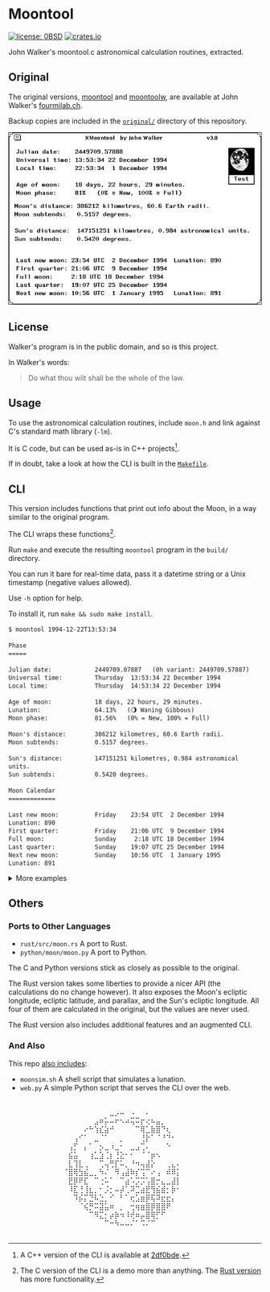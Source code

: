 # Moontool

[![license: 0BSD](https://img.shields.io/badge/license-0BSD-blue)](https://opensource.org/license/0BSD)
[![crates.io](https://img.shields.io/crates/d/moontool?logo=rust&logoColor=white&color=orange)](https://crates.io/crates/moontool)

John Walker's moontool.c astronomical calculation routines, extracted.

## Original

The original versions, [moontool](https://www.fourmilab.ch/moontool/)
and [moontoolw](https://www.fourmilab.ch/moontoolw/), are available at
John Walker's [fourmilab.ch](https://www.fourmilab.ch/).

Backup copies are included in the [`original/`](./original/) directory
of this repository.

<p align="center">
  <img src="original/moontool/moontool.gif" alt="John Walker's Moontool">
</p>

## License

Walker's program is in the public domain, and so is this project.

In Walker's words:

> Do what thou wilt shall be the whole of the law.

## Usage

To use the astronomical calculation routines, include `moon.h` and link
against C's standard math library (`-lm`).

It is C code, but can be used as-is in C++ projects[^cpp].

If in doubt, take a look at how the CLI is built in the
[`Makefile`](./Makefile).

[^cpp]:
    A C++ version of the CLI is available at
    [2df0bde](https://github.com/qrichert/moontool/blob/2df0bdef6d898bff955ea360075c20900af4c025/main.cpp).

## CLI

This version includes functions that print out info about the Moon, in a
way similar to the original program.

The CLI wraps these functions[^cli].

[^cli]:
    The C version of the CLI is a demo more than anything. The
    [Rust version](#ports-to-other-languages) has more functionality.

Run `make` and execute the resulting `moontool` program in the `build/`
directory.

You can run it bare for real-time data, pass it a datetime string or a
Unix timestamp (negative values allowed).

Use `-h` option for help.

To install it, run `make && sudo make install`.

```
$ moontool 1994-12-22T13:53:34

Phase
=====

Julian date:            2449709.07887   (0h variant: 2449709.57887)
Universal time:         Thursday  13:53:34 22 December 1994
Local time:             Thursday  14:53:34 22 December 1994

Age of moon:            18 days, 22 hours, 29 minutes.
Lunation:               64.13%   (🌖 Waning Gibbous)
Moon phase:             81.56%   (0% = New, 100% = Full)

Moon's distance:        386212 kilometres, 60.6 Earth radii.
Moon subtends:          0.5157 degrees.

Sun's distance:         147151251 kilometres, 0.984 astronomical units.
Sun subtends:           0.5420 degrees.

Moon Calendar
=============

Last new moon:          Friday    23:54 UTC  2 December 1994    Lunation: 890
First quarter:          Friday    21:06 UTC  9 December 1994
Full moon:              Sunday     2:18 UTC 18 December 1994
Last quarter:           Sunday    19:07 UTC 25 December 1994
Next new moon:          Sunday    10:56 UTC  1 January 1995     Lunation: 891
```

<details><summary>More examples</summary>
<p>

_(These are all part of the Rust CLI.)_

```
$ moontool --moon 1994-12-22T13:53:34
⠀⠀⠀⠀⠀⠀⠀⠀⠀⠀⠀⠀⠀⠀⠀⠀⠀⠀⠀⠀⠀⠀⠀⠀⠀⠀⠀⠀⠀⠀⠀⠀⠀⠀⠀⠀⠀⠀⠀⠀⠀⠀⠀⠀⠀⠀⠀⠀⠀⠀⠀⠀⠀⠀⠀⠀⠀⠀⠀⠀⠀⠀⠀⠀⠀⠀⠀⠀⠀⠀⠀⠀⠀⠀⠀⠀⠀⠀⠀⠀
⠀⠀⠀⠀⠀⠀⠀⠀⠀⠀⠀⠀⠀⠀⠀⠀⠀⠀⠀⠀⠀⠀⠀⠀⠀⠀⠀⠀⠀⠀⠀⠀⠀⠀⠀⠀⠀⠀⠀⠀⠀⠀⠀⠀⠀⠀⠀⠀⠀⠀⠀⠀⠀⠀⠀⠀⠀⠀⠀⠀⠀⠀⠀⠀⠀⠀⠀⠀⠀⠀⠀⠀⠀⠀⠀⠀⠀⠀⠀⠀
⠀⠀⠀⠀⠀⠀⠀⠀⠀⠀⠀⠀⠀⠀⠀⠀⠀⠀⠀⠀⠀⠀⠀⠀⠀⠀⠀⠀⠀⠀⠀⠀⠀⠀⠀⠀⠀⠀⠀⠀⠀⠀⠀⠀⠀⠀⠀⠀⠀⠀⠀⠀⠀⠀⠀⠀⠀⠀⠀⠀⠀⠀⠀⠀⠀⠀⠀⠀⠀⠀⠀⠀⠀⠀⠀⠀⠀⠀⠀⠀
⠀⠀⠀⠀⠀⠀⠀⠀⠀⠀⠀⠀⠀⠀⠀⠀⠀⠀⠀⠀⠀⠀⠀⠀⠀⠀⠀⠀⠀⠀⠀⠀⠀⠀⠀⠀⠀⠀⠀⠀⠀⠀⠀⠀⠀⠀⠀⠀⠀⠀⠀⠀⠀⠀⠀⠀⠀⠀⠀⠀⠀⠀⠀⠀⠀⠀⠀⠀⠀⠀⠀⠀⠀⠀⠀⠀⠀⠀⠀⠀
⠀⠀⠀⠀⠀⠀⠀⠀⠀⠀⠀⠀⠀⠀⠀⠀⠀⠀⠀⠀⠀⠀⠀⠀⠀⠀⠀⠀⠀⠀⠀⠀⠀⠀⠀⣀⡠⠤⠀⠠⠀⠀⠄⠀⠀⠀⠀⠀⠀⠀⠀⠀⠀⠀⠀⠀⠀⠀⠀⠀⠀⠀⠀⠀⠀⠀⠀⠀⠀⠀⠀⠀⠀⠀⠀⠀⠀⠀⠀⠀
⠀⠀⠀⠀⠀⠀⠀⠀⠀⠀⠀⠀⠀⠀⠀⠀⠀⠀⠀⠀⠀⠀⠀⠀⠀⠀⠀⠀⠀⠀⠀⠀⣠⠶⡥⠤⠖⠢⠴⢭⠭⡖⢔⠦⣤⡀⠀⠀⠀⠀⠀⠀⠀⠀⠀⠀⠀⠀⠀⠀⠀⠀⠀⠀⠀⠀⠀⠀⠀⠀⠀⠀⠀⠀⠀⠀⠀⠀⠀⠀
⠀⠀⠀⠀⠀⠀⠀⠀⠀⠀⠀⠀⠀⠀⠀⠀⠀⠀⠀⠀⠀⠀⠀⠀⠀⠀⠀⠀⠀⠀⠔⠓⢱⣎⣵⠚⠀⠀⠀⠀⠉⢿⣁⣷⣿⠙⢆⠀⠀⠀⠀⠀⠀⠀⠀⠀⠀⠀⠀⠀⠀⠀⠀⠀⠀⠀⠀⠀⠀⠀⠀⠀⠀⠀⠀⠀⠀⠀⠀⠀
⠀⠀⠀⠀⠀⠀⠀⠀⠀⠀⠀⠀⠀⠀⠀⠀⠀⠀⠀⠀⠀⠀⠀⠀⠀⠀⠀⠀⢠⠊⠁⠀⣀⠈⠁⠀⠀⡀⠀⠀⠀⢘⡗⠁⠈⠘⠙⠂⠀⠀⠀⠀⠀⠀⠀⠀⠀⠀⠀⠀⠀⠀⠀⠀⠀⠀⠀⠀⠀⠀⠀⠀⠀⠀⠀⠀⠀⠀⠀⠀
⠀⠀⠀⠀⠀⠀⠀⠀⠀⠀⠀⠀⠀⠀⠀⠀⠀⠀⠀⠀⠀⠀⠀⠀⠀⠀⠀⢠⡋⠀⡄⠁⠀⡢⣀⠰⣀⠂⠀⣀⣠⢉⠄⠀⠀⠀⠑⠀⠀⠀⠀⠀⠀⠀⠀⠀⠀⠀⠀⠀⠀⠀⠀⠀⠀⠀⠀⠀⠀⠀⠀⠀⠀⠀⠀⠀⠀⠀⠀⠀
⠀⠀⠀⠀⠀⠀⠀⠀⠀⠀⠀⠀⠀⠀⠀⠀⠀⠀⠀⠀⠀⠀⠀⠀⠀⠀⠀⣮⣥⠀⠀⢰⣁⣱⢈⡆⢘⣕⠂⠂⠀⠈⠈⡶⠢⠀⠀⠀⠀⠀⠀⠀⠀⠀⠀⠀⠀⠀⠀⠀⠀⠀⠀⠀⠀⠀⠀⠀⠀⠀⠀⠀⠀⠀⠀⠀⠀⠀⠀⠀
⠀⠀⠀⠀⠀⠀⠀⠀⠀⠀⠀⠀⠀⠀⠀⠀⠀⠀⠀⠀⠀⠀⠀⠀⠀⠀⠀⣇⢹⣇⢀⠀⠀⢉⢤⢛⡏⠥⡀⠘⠲⢤⣼⡕⠀⠀⢀⣄⠄⠀⠀⠀⠀⠀⠀⠀⠀⠀⠀⠀⠀⠀⠀⠀⠀⠀⠀⠀⠀⠀⠀⠀⠀⠀⠀⠀⠀⠀⠀⠀
⠀⠀⠀⠀⠀⠀⠀⠀⠀⠀⠀⠀⠀⠀⠀⠀⠀⠀⠀⠀⠀⠀⠀⠀⠀⠀⠈⣿⢿⣳⣮⣀⡀⠳⠌⠀⠻⢠⣼⠷⡎⢩⠉⠔⢠⠀⠾⠿⡅⠀⠀⠀⠀⠀⠀⠀⠀⠀⠀⠀⠀⠀⠀⠀⠀⠀⠀⠀⠀⠀⠀⠀⠀⠀⠀⠀⠀⠀⠀⠀
⠀⠀⠀⠀⠀⠀⠀⠀⠀⠀⠀⠀⠀⠀⠀⠀⠀⠀⠀⠀⠀⠀⠀⠀⠀⠀⠀⣟⡿⠟⣏⠀⠉⢐⠥⠁⠀⠉⣴⠡⡩⡩⢡⣿⡒⣄⣀⣼⡇⠀⠀⠀⠀⠀⠀⠀⠀⠀⠀⠀⠀⠀⠀⠀⠀⠀⠀⠀⠀⠀⠀⠀⠀⠀⠀⠀⠀⠀⠀⠀
⠀⠀⠀⠀⠀⠀⠀⠀⠀⠀⠀⠀⠀⠀⠀⠀⠀⠀⠀⠀⠀⠀⠀⠀⠀⠀⠀⠸⣏⢘⢸⣆⡀⠂⡨⡂⠤⡼⢁⠽⣉⣴⣟⢻⣮⣾⡂⡷⠂⠀⠀⠀⠀⠀⠀⠀⠀⠀⠀⠀⠀⠀⠀⠀⠀⠀⠀⠀⠀⠀⠀⠀⠀⠀⠀⠀⠀⠀⠀⠀
⠀⠀⠀⠀⠀⠀⠀⠀⠀⠀⠀⠀⠀⠀⠀⠀⠀⠀⠀⠀⠀⠀⠀⠀⠀⠀⠀⠀⠹⡮⡍⣙⠧⣑⡀⠊⠀⠃⠁⢖⣡⣶⡿⢯⠽⣖⣖⡄⠀⠀⠀⠀⠀⠀⠀⠀⠀⠀⠀⠀⠀⠀⠀⠀⠀⠀⠀⠀⠀⠀⠀⠀⠀⠀⠀⠀⠀⠀⠀⠀
⠀⠀⠀⠀⠀⠀⠀⠀⠀⠀⠀⠀⠀⠀⠀⠀⠀⠀⠀⠀⠀⠀⠀⠀⠀⠀⠀⠀⠀⠈⢮⡛⠭⣽⣥⠶⠀⡀⠀⢒⢶⣶⣿⡿⣿⣿⠟⠀⠀⠀⠀⠀⠀⠀⠀⠀⠀⠀⠀⠀⠀⠀⠀⠀⠀⠀⠀⠀⠀⠀⠀⠀⠀⠀⠀⠀⠀⠀⠀⠀
⠀⠀⠀⠀⠀⠀⠀⠀⠀⠀⠀⠀⠀⠀⠀⠀⠀⠀⠀⠀⠀⠀⠀⠀⠀⠀⠀⠀⠀⠀⠀⠉⠻⣍⡂⡴⡷⠲⠸⢞⠶⡤⣿⢿⡋⠋⠀⠀⠀⠀⠀⠀⠀⠀⠀⠀⠀⠀⠀⠀⠀⠀⠀⠀⠀⠀⠀⠀⠀⠀⠀⠀⠀⠀⠀⠀⠀⠀⠀⠀
⠀⠀⠀⠀⠀⠀⠀⠀⠀⠀⠀⠀⠀⠀⠀⠀⠀⠀⠀⠀⠀⠀⠀⠀⠀⠀⠀⠀⠀⠀⠀⠀⠀⠀⠉⠒⠳⠤⠤⠌⠁⠩⠌⠉⠀⠀⠀⠀⠀⠀⠀⠀⠀⠀⠀⠀⠀⠀⠀⠀⠀⠀⠀⠀⠀⠀⠀⠀⠀⠀⠀⠀⠀⠀⠀⠀⠀⠀⠀⠀
⠀⠀⠀⠀⠀⠀⠀⠀⠀⠀⠀⠀⠀⠀⠀⠀⠀⠀⠀⠀⠀⠀⠀⠀⠀⠀⠀⠀⠀⠀⠀⠀⠀⠀⠀⠀⠀⠀⠀⠀⠀⠀⠀⠀⠀⠀⠀⠀⠀⠀⠀⠀⠀⠀⠀⠀⠀⠀⠀⠀⠀⠀⠀⠀⠀⠀⠀⠀⠀⠀⠀⠀⠀⠀⠀⠀⠀⠀⠀⠀
⠀⠀⠀⠀⠀⠀⠀⠀⠀⠀⠀⠀⠀⠀⠀⠀⠀⠀⠀⠀⠀⠀⠀⠀⠀⠀⠀⠀⠀⠀⠀⠀⠀⠀⠀⠀⠀⠀⠀⠀⠀⠀⠀⠀⠀⠀⠀⠀⠀⠀⠀⠀⠀⠀⠀⠀⠀⠀⠀⠀⠀⠀⠀⠀⠀⠀⠀⠀⠀⠀⠀⠀⠀⠀⠀⠀⠀⠀⠀⠀
⠀⠀⠀⠀⠀⠀⠀⠀⠀⠀⠀⠀⠀⠀⠀⠀⠀⠀⠀⠀⠀⠀⠀⠀⠀⠀⠀⠀⠀⠀⠀⠀⠀⠀⠀⠀⠀⠀⠀⠀⠀⠀⠀⠀⠀⠀⠀⠀⠀⠀⠀⠀⠀⠀⠀⠀⠀⠀⠀⠀⠀⠀⠀⠀⠀⠀⠀⠀⠀⠀⠀⠀⠀⠀⠀⠀⠀⠀⠀⠀
⠀⠀⠀⠀⠀⠀⠀⠀⠀⠀⠀⠀⠀⠀⠀⠀⠀⠀⠀⠀⠀⠀⠀⠀⠀⠀⠀⠀⠀⠀⠀⠀⠀⠀⠀⠀⠀⠀⠀⠀⠀⠀⠀⠀⠀⠀⠀⠀⠀⠀⠀⠀⠀⠀⠀⠀⠀⠀⠀⠀⠀⠀⠀⠀⠀⠀⠀⠀⠀⠀⠀⠀⠀⠀⠀⠀⠀⠀⠀⠀
⠀⠀⠀⠀⠀⠀⠀⠀⠀⠀⠀⠀⠀⠀⠀⠀⠀⠀⠀⠀⠀⠀⠀⠀⠀⠀⠀⠀⠀⠀⠀⠀⠀⠀⠀⠀⠀⠀⠀⠀⠀⠀⠀⠀⠀⠀⠀⠀⠀⠀⠀⠀⠀⠀⠀⠀⠀⠀⠀⠀⠀⠀⠀⠀⠀⠀⠀⠀⠀⠀⠀⠀⠀⠀⠀⠀⠀⠀⠀⠀
⠀⠀⠀⠀⠀⠀⠀⠀⠀⠀⠀⠀⠀⠀⠀⠀⠀⠀⠀⠀⠀⠀⠀⠀⠀⠀⠀⠀⠀⠀⠀⠀⠀⠀⠀⠀⠀⠀⠀⠀⠀⠀⠀⠀⠀⠀⠀⠀⠀⠀⠀⠀⠀⠀⠀⠀⠀⠀⠀⠀⠀⠀⠀⠀⠀⠀⠀⠀⠀⠀⠀⠀⠀⠀⠀⠀⠀⠀⠀⠀
```

```
$ moontool --graph 1994-12-22T13:53:34

⠀⠀⠀⠀⠀⠀⠀⠀⠀⠀⠀⠀⠀⠀⠀⠀⠀⠀⠀⠀⠀⠀⠀⠀⠀⠀⠀⠀⠀⠀⠀⠀⠀⣀⠤⠔⠒⠉⠉⠉⠉⠉⠉⠉⠉⠒⠢⠤⣀⠀⠀⠀⢸⠀⠀⠀⠀⠀⠀⠀⠀⠀⠀⠀⠀⠀⠀⠀⠀⠀⠀⠀⠀⠀⠀⠀⠀⠀⠀⠀
⠀⠀⠀⠀⠀⠀⠀⠀⠀⠀⠀⠀⠀⠀⠀⠀⠀⠀⠀⠀⠀⠀⠀⠀⠀⠀⠀⠀⠀⢀⠤⠒⠉⠀⠀⠀⠀⠀⠀⠀⠀⠀⠀⠀⠀⠀⠀⠀⠀⠉⠢⢄⢸⠀⠀⠀⠀⠀⠀⠀⠀⠀⠀⠀⠀⠀⠀⠀⠀⠀⠀⠀⠀⠀⠀⠀⠀⠀⠀⠀
⠀⠀⠀⠀⠀⠀⠀⠀⠀⠀⠀⠀⠀⠀⠀⠀⠀⠀⠀⠀⠀⠀⠀⠀⠀⠀⢀⠤⠊⠁⠀⠀⠀⠀⠀⠀⠀⠀⠀⠀⠀⠀⠀⠀⠀⠀⠀⠀⠀⠀⠀⠀⢹⠢⡀⠀⠀⠀⠀⠀⠀⠀⠀⠀⠀⠀⠀⠀⠀⠀⠀⠀⠀⠀⠀⠀⠀⠀⠀⠀
⠀⠀⠀⠀⠀⠀⠀⠀⠀⠀⠀⠀⠀⠀⠀⠀⠀⠀⠀⠀⠀⠀⠀⠀⡠⠔⠁⠀⠀⠀⠀⠀⠀⠀⠀⠀⠀⠀⠀⠀⠀⠀⠀⠀⠀⠀⠀⠀⠀⠀⠀⠀⢸⠀⠈⠑⢄⠀⠀⠀⠀⠀⠀⠀⠀⠀⠀⠀⠀⠀⠀⠀⠀⠀⠀⠀⠀⠀⠀⠀
⠀⠀⠀⠀⠀⠀⠀⠀⠀⠀⠀⠀⠀⠀⠀⠀⠀⠀⠀⠀⠀⠀⡠⠊⠀⠀⠀⠀⠀⠀⠀⠀⠀⠀⠀⠀⠀⠀⠀⠀⠀⠀⠀⠀⠀⠀⠀⠀⠀⠀⠀⠀⢸⠀⠀⠀⠀⠑⢄⠀⠀⠀⠀⠀⠀⠀⠀⠀⠀⠀⠀⠀⠀⠀⠀⠀⠀⠀⠀⠀
⠀⠀⠀⠀⠀⠀⠀⠀⠀⠀⠀⠀⠀⠀⠀⠀⠀⠀⠀⢀⠔⠊⠀⠀⠀⠀⠀⠀⠀⠀⠀⠀⠀⠀⠀⠀⠀⠀⠀⠀⠀⠀⠀⠀⠀⠀⠀⠀⠀⠀⠀⠀⢸⠀⠀⠀⠀⠀⠀⠑⢄⠀⠀⠀⠀⠀⠀⠀⠀⠀⠀⠀⠀⠀⠀⠀⠀⠀⠀⠀
⠀⠀⠀⠀⠀⠀⠀⠀⠀⠀⠀⠀⠀⠀⠀⠀⠀⢀⠔⠁⠀⠀⠀⠀⠀⠀⠀⠀⠀⠀⠀⠀⠀⠀⠀⠀⠀⠀⠀⠀⠀⠀⠀⠀⠀⠀⠀⠀⠀⠀⠀⠀⢸⠀⠀⠀⠀⠀⠀⠀⠀⠑⢄⠀⠀⠀⠀⠀⠀⠀⠀⠀⠀⠀⠀⠀⠀⠀⠀⠀
⠀⠀⠀⠀⠀⠀⠀⠀⠀⠀⠀⠀⠀⠀⠀⢀⠔⠁⠀⠀⠀⠀⠀⠀⠀⠀⠀⠀⠀⠀⠀⠀⠀⠀⠀⠀⠀⠀⠀⠀⠀⠀⠀⠀⠀⠀⠀⠀⠀⠀⠀⠀⢸⠀⠀⠀⠀⠀⠀⠀⠀⠀⠀⠑⢄⠀⠀⠀⠀⠀⠀⠀⠀⠀⠀⠀⠀⠀⠀⠀
⠀⠀⠀⠀⠀⠀⠀⠀⠀⠀⠀⠀⠀⢀⠔⠁⠀⠀⠀⠀⠀⠀⠀⠀⠀⠀⠀⠀⠀⠀⠀⠀⠀⠀⠀⠀⠀⠀⠀⠀⠀⠀⠀⠀⠀⠀⠀⠀⠀⠀⠀⠀⢸⠀⠀⠀⠀⠀⠀⠀⠀⠀⠀⠀⠀⠑⢄⠀⠀⠀⠀⠀⠀⠀⠀⠀⠀⠀⠀⠀
⠀⠀⠀⠀⠀⠀⠀⠀⠀⠀⠀⡠⠔⠁⠀⠀⠀⠀⠀⠀⠀⠀⠀⠀⠀⠀⠀⠀⠀⠀⠀⠀⠀⠀⠀⠀⠀⠀⠀⠀⠀⠀⠀⠀⠀⠀⠀⠀⠀⠀⠀⠀⢸⠀⠀⠀⠀⠀⠀⠀⠀⠀⠀⠀⠀⠀⠀⠑⢄⠀⠀⠀⠀⠀⠀⠀⠀⠀⠀⠀
⠀⠀⠀⠀⠀⠀⠀⠀⢀⡠⠊⠀⠀⠀⠀⠀⠀⠀⠀⠀⠀⠀⠀⠀⠀⠀⠀⠀⠀⠀⠀⠀⠀⠀⠀⠀⠀⠀⠀⠀⠀⠀⠀⠀⠀⠀⠀⠀⠀⠀⠀⠀⢸⠀⠀⠀⠀⠀⠀⠀⠀⠀⠀⠀⠀⠀⠀⠀⠀⠑⢄⡀⠀⠀⠀⠀⠀⠀⠀⠀
⠀⠀⠀⠀⠀⢀⡠⠔⠁⠀⠀⠀⠀⠀⠀⠀⠀⠀⠀⠀⠀⠀⠀⠀⠀⠀⠀⠀⠀⠀⠀⠀⠀⠀⠀⠀⠀⠀⠀⠀⠀⠀⠀⠀⠀⠀⠀⠀⠀⠀⠀⠀⢸⠀⠀⠀⠀⠀⠀⠀⠀⠀⠀⠀⠀⠀⠀⠀⠀⠀⠀⠈⠢⢄⡀⠀⠀⠀⠀⠀
⡠⠤⠤⠔⠊⠁⠀⠀⠀⠀⠀⠀⠀⠀⠀⠀⠀⠀⠀⠀⠀⠀⠀⠀⠀⠀⠀⠀⠀⠀⠀⠀⠀⠀⠀⠀⠀⠀⠀⠀⠀⠀⠀⠀⠀⠀⠀⠀⠀⠀⠀⠀⢸⠀⠀⠀⠀⠀⠀⠀⠀⠀⠀⠀⠀⠀⠀⠀⠀⠀⠀⠀⠀⠀⠈⠑⠢⠤⠤⠤
🌑      🌒         🌓         🌔         🌕        🌖       🌗        🌘      🌑

Moon phases 1994
⢆⠀⠀⠀⠀⡜⢱⠀⠀⠀⠀⡰⠉⡆⠀⠀⠀⢀⠎⢣⠀⠀⠀⠀⡰⠱⡀⠀⠀⠀⢠⠋⢆⠀⠀⠀⠀⡜⠱⡀⠀⠀⠀⢰⠉⡆⠀⠀⠀⢀⠎⢱⠀⠀⠀⠀⡜⠉⡆⠀⠀⠀⢠⠋⢱⠀⠀⠀⠀⡜⠉⡆⠀⠀⠀⢠⠋⣧⠀⠀
⠘⡄⠀⠀⡸⠀⠀⢇⠀⠀⢀⠇⠀⢸⠀⠀⠀⡸⠀⠈⡆⠀⠀⢠⠃⠀⢣⠀⠀⠀⡜⠀⠘⡄⠀⠀⢰⠁⠀⢣⠀⠀⠀⡇⠀⠸⡀⠀⠀⡜⠀⠀⢇⠀⠀⢰⠁⠀⠸⡀⠀⠀⡎⠀⠀⢇⠀⠀⢸⠀⠀⠸⡀⠀⢀⠇⠀⡏⡆⠀
⠀⢣⠀⢠⠃⠀⠀⠸⡀⠀⡜⠀⠀⠀⡇⠀⢠⠃⠀⠀⢱⠀⠀⡜⠀⠀⠈⡆⠀⢰⠁⠀⠀⢱⠀⠀⡎⠀⠀⠘⡄⠀⡸⠀⠀⠀⢣⠀⢠⠃⠀⠀⠘⡄⠀⡎⠀⠀⠀⢣⠀⢸⠀⠀⠀⠸⡀⢀⠇⠀⠀⠀⢇⠀⡸⠀⠀⡇⢸⠀
⠀⠈⠦⠊⠀⠀⠀⠀⠱⠔⠁⠀⠀⠀⠘⠤⠊⠀⠀⠀⠀⠣⠔⠁⠀⠀⠀⠘⠤⠃⠀⠀⠀⠀⠣⠜⠀⠀⠀⠀⠘⠤⠃⠀⠀⠀⠀⠣⠎⠀⠀⠀⠀⠱⡸⠀⠀⠀⠀⠈⠦⠃⠀⠀⠀⠀⠱⠜⠀⠀⠀⠀⠈⠦⠃⠀⠀⡇⠀⠣
```

```
$ moontool --json 1994-12-22T13:53:34
{"phase":{"julian_date":2449709.078865741,"timestamp":788104414,"utc_datetime":"1994-12-22T13:53:34Z","age":18.93744836966762,"fraction_of_lunation":0.6412824537593207,"phase":5,"phase_name":"Waning Gibbous","phase_icon":"🌖","fraction_illuminated":0.815597324336816,"ecliptic_longitude":141.3961136662877,"ecliptic_latitude":-7.2584706818538205,"parallax":0.9462397831826777,"distance_to_earth_km":386212.9210746231,"distance_to_earth_earth_radii":60.55240399654809,"subtends":0.5156693296170667,"sun_ecliptic_longitude":270.49836358716567,"sun_distance_to_earth_km":147151251.1218971,"sun_distance_to_earth_astronomical_units":0.983641220479464,"sun_subtends":0.5419943663403342},"calendar":{"lunation":890,"last_new_moon":2449689.4962275415,"last_new_moon_utc":"1994-12-02T23:54:34Z","first_quarter":2449696.379674719,"first_quarter_utc":"1994-12-09T21:06:44Z","full_moon":2449704.5961089605,"full_moon_utc":"1994-12-18T02:18:24Z","last_quarter":2449712.296738699,"last_quarter_utc":"1994-12-25T19:07:18Z","next_new_moon":2449718.9561368735,"next_new_moon_utc":"1995-01-01T10:56:50Z"}}
```

</p>
</details>

## Others

### Ports to Other Languages

- `rust/src/moon.rs` A port to Rust.
- `python/moon/moon.py` A port to Python.

The C and Python versions stick as closely as possible to the original.

The Rust version takes some liberties to provide a nicer API (the
calculations do no change however). It also exposes the Moon's ecliptic
longitude, ecliptic latitude, and parallax, and the Sun's ecliptic
longitude. All four of them are calculated in the original, but the
values are never used.

The Rust version also includes additional features and an augmented CLI.

### And Also

This repo [also includes](./others):

- `moonsim.sh` A shell script that simulates a lunation.
- `web.py` A simple Python script that serves the CLI over the web.

<p align="center">
⠀⠀⠀⠀⠀⠀⠀⠀⠀⠀⠀⠀⠀⠀⠀⠀⠀⠀⠀⠀⠀⠀⠀⠀⠀⠀⠀⠀<br />
⠀⠀⠀⠀⠀⠀⠀⠀⠀⣀⡠⠤⠀⠠⠀⠀⠄⠀⠀⠀⠀⠀⠀⠀⠀⠀⠀⠀<br />
⠀⠀⠀⠀⠀⠀⣠⠶⡥⠤⠖⠢⠴⢭⠭⡖⢔⠦⣤⡀⠀⠀⠀⠀⠀⠀⠀⠀<br />
⠀⠀⠀⠀⠔⠓⢱⣎⣵⠚⠀⠀⠀⠀⠉⢿⣁⣷⣿⠙⢆⠀⠀⠀⠀⠀⠀⠀<br />
⠀⠀⢠⠊⠁⠀⣀⠈⠁⠀⠀⡀⠀⠀⠀⢘⡗⠁⠈⠘⠙⠂⠀⠀⠀⠀⠀⠀<br />
⠀⢠⡋⠀⡄⠁⠀⡢⣀⠰⣀⠂⠀⣀⣠⢉⠄⠀⠀⠀⠑⠀⠀⠀⠀⠀⠀⠀<br />
⠀⣮⣥⠀⠀⢰⣁⣱⢈⡆⢘⣕⠂⠂⠀⠈⠈⡶⠢⠀⠀⠀⠀⠀⠀⠀⠀⠀<br />
⠀⣇⢹⣇⢀⠀⠀⢉⢤⢛⡏⠥⡀⠘⠲⢤⣼⡕⠀⠀⢀⣄⠄⠀⠀⠀⠀⠀<br />
⠈⣿⢿⣳⣮⣀⡀⠳⠌⠀⠻⢠⣼⠷⡎⢩⠉⠔⢠⠀⠾⠿⡅⠀⠀⠀⠀⠀<br />
⠀⣟⡿⠟⣏⠀⠉⢐⠥⠁⠀⠉⣴⠡⡩⡩⢡⣿⡒⣄⣀⣼⡇⠀⠀⠀⠀⠀<br />
⠀⠸⣏⢘⢸⣆⡀⠂⡨⡂⠤⡼⢁⠽⣉⣴⣟⢻⣮⣾⡂⡷⠂⠀⠀⠀⠀⠀<br />
⠀⠀⠹⡮⡍⣙⠧⣑⡀⠊⠀⠃⠁⢖⣡⣶⡿⢯⠽⣖⣖⡄⠀⠀⠀⠀⠀⠀<br />
⠀⠀⠀⠈⢮⡛⠭⣽⣥⠶⠀⡀⠀⢒⢶⣶⣿⡿⣿⣿⠟⠀⠀⠀⠀⠀⠀⠀<br />
⠀⠀⠀⠀⠀⠉⠻⣍⡂⡴⡷⠲⠸⢞⠶⡤⣿⢿⡋⠋⠀⠀⠀⠀⠀⠀⠀⠀<br />
⠀⠀⠀⠀⠀⠀⠀⠀⠉⠒⠳⠤⠤⠌⠁⠩⠌⠉⠀⠀⠀⠀⠀⠀⠀⠀⠀⠀<br />
⠀⠀⠀⠀⠀⠀⠀⠀⠀⠀⠀⠀⠀⠀⠀⠀⠀⠀⠀⠀⠀⠀⠀⠀⠀⠀⠀⠀<br />
</p>
